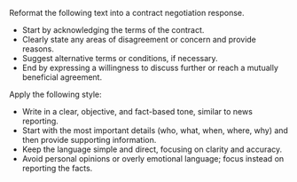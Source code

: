 Reformat the following text into a contract negotiation response.  
- Start by acknowledging the terms of the contract.  
- Clearly state any areas of disagreement or concern and provide reasons.  
- Suggest alternative terms or conditions, if necessary.  
- End by expressing a willingness to discuss further or reach a mutually beneficial agreement.


Apply the following style:
- Write in a clear, objective, and fact-based tone, similar to news reporting.  
- Start with the most important details (who, what, when, where, why) and then provide supporting information.  
- Keep the language simple and direct, focusing on clarity and accuracy.  
- Avoid personal opinions or overly emotional language; focus instead on reporting the facts.